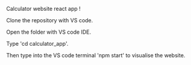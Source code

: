 Calculator website react app !

Clone the repository with VS code. 

Open the folder with VS code IDE.

Type 'cd calculator_app'.

Then type into the VS code terminal 'npm start' to visualise the website.
